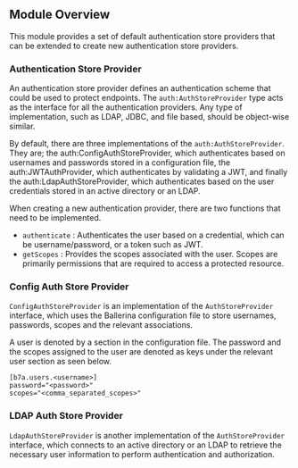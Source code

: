 ## Module Overview

This module provides a set of default authentication store providers that can be extended to create new authentication store providers. 

### Authentication Store Provider

An authentication store provider defines an authentication scheme that could be used to protect endpoints. The `auth:AuthStoreProvider` type acts as the interface for all the authentication providers. Any type of implementation, such as LDAP, JDBC, and file based, should be object-wise similar. 

By default, there are three implementations of the `auth:AuthStoreProvider`. They are; the auth:ConfigAuthStoreProvider,
 which authenticates based on usernames and passwords stored in a configuration file, the auth:JWTAuthProvider, which
 authenticates by validating a JWT, and finally the auth:LdapAuthStoreProvider, which authenticates based on the user
 credentials stored in an active directory or an LDAP.

When creating a new authentication provider, there are two functions that need to be implemented. 
- `authenticate` : Authenticates the user based on a credential, which can be username/password, or a token such as JWT.
- `getScopes` : Provides the scopes associated with the user. Scopes are primarily permissions that are required to access a protected resource. 

### Config Auth Store Provider

`ConfigAuthStoreProvider` is an implementation of the `AuthStoreProvider` interface, which uses the Ballerina configuration file
 to store usernames, passwords, scopes and the relevant associations.

A user is denoted by a section in the configuration file. The password and the scopes assigned to the user are denoted
 as keys under the relevant user section as seen below. 

 ```
 [b7a.users.<username>]
 password="<password>"
 scopes="<comma_separated_scopes>"
 ```

 ### LDAP Auth Store Provider

`LdapAuthStoreProvider` is another implementation of the `AuthStoreProvider` interface, which connects to an active
directory or an LDAP to retrieve the necessary user information to perform authentication and authorization.
